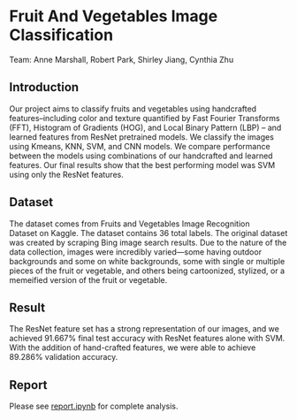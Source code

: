 # Fruit And Vegetables Image Classification
Team: Anne Marshall, Robert Park, Shirley Jiang, Cynthia Zhu

## Introduction
Our project aims to classify fruits and vegetables using handcrafted features–including color and texture quantified by Fast Fourier Transforms (FFT), Histogram of Gradients (HOG), and Local Binary Pattern (LBP) – and learned features from ResNet pretrained models. We classify the images using Kmeans, KNN, SVM, and CNN models. We compare performance between the models using combinations of our handcrafted and learned features. Our final results show that the best performing model was SVM using only the ResNet features.

## Dataset
The dataset comes from Fruits and Vegetables Image Recognition Dataset on Kaggle. The dataset contains 36 total labels. The original dataset was created by scraping Bing image search results. Due to the nature of the data collection, images were incredibly varied—some having outdoor backgrounds and some on white backgrounds, some with single or multiple pieces of the fruit or vegetable, and others being cartoonized, stylized, or a memeified version of the fruit or vegetable.

## Result
The ResNet feature set has a strong representation of our images, and we achieved 91.667% final test accuracy with ResNet features alone with SVM. With the addition of hand-crafted features, we were able to achieve 89.286% validation accuracy.

## Report
Please see [report.ipynb](https://github.com/CynYZhu/food_image_classification/blob/main/report.ipynb) for complete analysis. 
